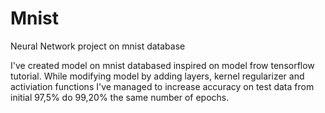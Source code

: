 # Mnist
Neural Network project on mnist database

I've created model on mnist databased inspired on model frow tensorflow tutorial.
While modifying model by adding layers, kernel regularizer and activiation functions I've managed to increase accuracy on test data from initial 97,5% do 99,20% the same number of epochs.
